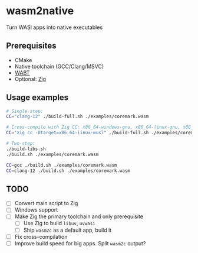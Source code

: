 # wasm2native

Turn WASI apps into native executables

## Prerequisites

- CMake
- Native toolchain (GCC/Clang/MSVC)
- [WABT](https://github.com/WebAssembly/wabt/releases/latest)
- Optional: [Zig](https://github.com/ziglang/zig/releases/latest)

## Usage examples

```sh
# Single step:
CC="clang-12" ./build-full.sh ./examples/coremark.wasm

# Cross-compile with Zig CC: x86_64-windows-gnu, x86_64-linux-gnu, x86_64-macos-gnu
CC="zig cc -Dtarget=x86_64-linux-musl" ./build-full.sh ./examples/coremark.wasm

# Two-step:
./build-libs.sh
./build.sh ./examples/coremark.wasm

CC=gcc ./build.sh ./examples/coremark.wasm
CC=clang-12 ./build.sh ./examples/coremark.wasm
```

## TODO

- [ ] Convert main script to Zig
- [ ] Windows support
- [ ] Make Zig the primary toolchain and only prerequisite
    - [ ] Use Zig to build `libuv`, `uvwasi`
    - [ ] Ship `wasm2c` as a default app, build it
- [ ] Fix cross-compilation
- [ ] Improve build speed for big apps. Split `wasm2c` output?
